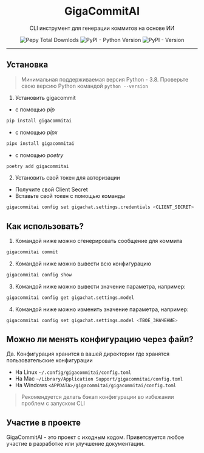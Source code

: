 <div style="text-align: center;">
    <h1>GigaCommitAI</h1>
    <p>CLI инструмент для генерации коммитов на основе ИИ</p>
    <img alt="Pepy Total Downlods" src="https://img.shields.io/pepy/dt/gigacommitai?style=for-the-badge">
    <img alt="PyPI - Python Version" src="https://img.shields.io/pypi/pyversions/gigacommitai?style=for-the-badge">
    <img alt="PyPI - Version" src="https://img.shields.io/pypi/v/gigacommitai?style=for-the-badge">
</div>

---

## Установка

> Минимальная поддерживаемая версия Python - 3.8.
> Проверьте свою версию Python командой `python --version`

1. Установить gigacommit

- c помощью _pip_

```sh
pip install gigacommitai
```

- c помощью _pipx_

```sh
pipx install gigacommitai
```

- c помощью _poetry_

```sh
poetry add gigacommitai
```

2. Установить свой токен для авторизации

- Получите свой Client Secret
- Вставьте свой токен с помощью команды

```sh
gigacommitai config set gigachat.settings.credentials <CLIENT_SECRET>
```

## Как использовать?

1. Командой ниже можно сгенерировать сообщение для коммита

```sh
gigacommitai commit
```

2. Командой ниже можно вывести всю конфигурацию

```sh
gigacommitai config show
```

3. Командой ниже можно вывести значение параметра, например:

```sh
gigacommitai config get gigachat.settings.model
```

4. Командой ниже можно изменить значение параметра, например:

```sh
gigacommitai config set gigachat.settings.model <ТВОЕ_ЗНАЧЕНИЕ>
```


## Можно ли менять конфигурацию через файл?

Да. Конфигурация хранится в вашей директории где хранятся пользовательские конфигурации

- На Linux `~/.config/gigacommitai/config.toml`
- На Mac `~/Library/Application Support/gigacommitai/config.toml`
- На Windows `<APPDATA>/gigacommitai/gigacommitai/config.toml`

> Рекомендуется делать бэкап конфигурации во избежании проблем с запуском CLI

## Участие в проекте

GigaCommitAI - это проект с иходным кодом. Приветсвуется любое участие в разработке или улучшение документации.
